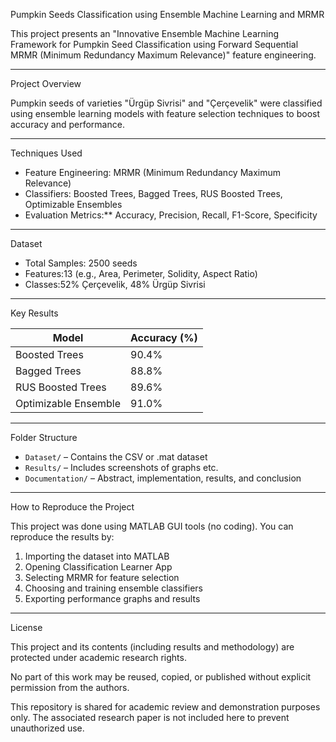 Pumpkin Seeds Classification using Ensemble Machine Learning and MRMR

This project presents an "Innovative Ensemble Machine Learning Framework for Pumpkin Seed Classification using Forward Sequential MRMR (Minimum Redundancy Maximum Relevance)" feature engineering.

---

Project Overview

Pumpkin seeds of varieties "Ürgüp Sivrisi" and "Çerçevelik" were classified using ensemble learning models with feature selection techniques to boost accuracy and performance.

---

Techniques Used

- Feature Engineering: MRMR (Minimum Redundancy Maximum Relevance)
- Classifiers: Boosted Trees, Bagged Trees, RUS Boosted Trees, Optimizable Ensembles
- Evaluation Metrics:** Accuracy, Precision, Recall, F1-Score, Specificity

---

Dataset

- Total Samples: 2500 seeds
- Features:13 (e.g., Area, Perimeter, Solidity, Aspect Ratio)
- Classes:52% Çerçevelik, 48% Ürgüp Sivrisi

---

Key Results

| Model                | Accuracy (%) |
|----------------------|--------------|
| Boosted Trees        | 90.4%        |
| Bagged Trees         | 88.8%        |
| RUS Boosted Trees    | 89.6%        |
| Optimizable Ensemble | 91.0%        |

---

 Folder Structure

- `Dataset/` – Contains the CSV or .mat dataset
- `Results/` – Includes screenshots of graphs etc.
- `Documentation/` – Abstract, implementation, results, and conclusion

---

How to Reproduce the Project

This project was done using MATLAB GUI tools (no coding). You can reproduce the results by:

1. Importing the dataset into MATLAB
2. Opening Classification Learner App
3. Selecting MRMR for feature selection
4. Choosing and training ensemble classifiers
5. Exporting performance graphs and results

---

License

This project and its contents (including results and methodology) are protected under academic research rights.

No part of this work may be reused, copied, or published without explicit permission from the authors.

This repository is shared for academic review and demonstration purposes only. The associated research paper is not included here to prevent unauthorized use.

